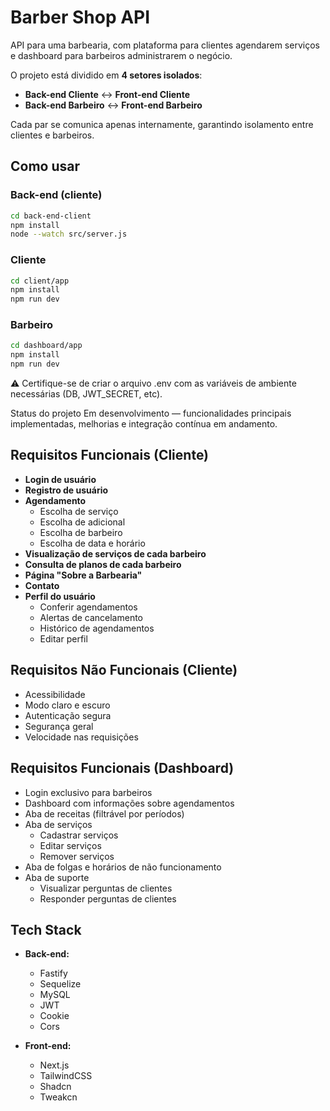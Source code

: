 # Barber Shop API

API para uma barbearia, com plataforma para clientes agendarem serviços e dashboard para barbeiros administrarem o negócio.

O projeto está dividido em **4 setores isolados**:  

- **Back-end Cliente** ↔ **Front-end Cliente**  
- **Back-end Barbeiro** ↔ **Front-end Barbeiro**  

Cada par se comunica apenas internamente, garantindo isolamento entre clientes e barbeiros.
## Como usar

### Back-end (cliente)
```bash
cd back-end-client
npm install
node --watch src/server.js
```
### Cliente
```bash
cd client/app 
npm install
npm run dev
```

### Barbeiro
```bash
cd dashboard/app
npm install
npm run dev
```

⚠️ Certifique-se de criar o arquivo .env com as variáveis de ambiente necessárias (DB, JWT_SECRET, etc).

Status do projeto
Em desenvolvimento — funcionalidades principais implementadas, melhorias e integração contínua em andamento.

## Requisitos Funcionais (Cliente)
- **Login de usuário**
- **Registro de usuário**
- **Agendamento**
  - Escolha de serviço
  - Escolha de adicional
  - Escolha de barbeiro
  - Escolha de data e horário
- **Visualização de serviços de cada barbeiro**
- **Consulta de planos de cada barbeiro**
- **Página "Sobre a Barbearia"**
- **Contato**
- **Perfil do usuário**
  - Conferir agendamentos
  - Alertas de cancelamento
  - Histórico de agendamentos
  - Editar perfil

## Requisitos Não Funcionais (Cliente)
- Acessibilidade
- Modo claro e escuro
- Autenticação segura
- Segurança geral
- Velocidade nas requisições

## Requisitos Funcionais (Dashboard)
- Login exclusivo para barbeiros
- Dashboard com informações sobre agendamentos
- Aba de receitas (filtrável por períodos)
- Aba de serviços
  - Cadastrar serviços
  - Editar serviços
  - Remover serviços
- Aba de folgas e horários de não funcionamento
- Aba de suporte
  - Visualizar perguntas de clientes
  - Responder perguntas de clientes

## Tech Stack

- **Back-end:** 
  - Fastify
  - Sequelize
  - MySQL
  - JWT
  - Cookie
  - Cors

- **Front-end:** 
  - Next.js
  - TailwindCSS
  - Shadcn
  - Tweakcn
